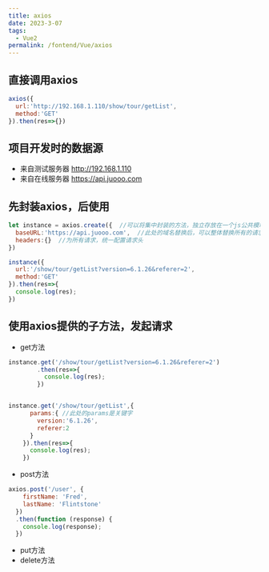 ```yaml
---
title: axios  
date: 2023-3-07
tags:
  - Vue2
permalink: /fontend/Vue/axios
---
```


## 直接调用axios
```js
axios({
  url:'http://192.168.1.110/show/tour/getList',
  method:'GET'
}).then(res=>{})
```
## 项目开发时的数据源

- 来自测试服务器   http://192.168.1.110
- 来自在线服务器   https://api.juooo.com
## 先封装axios，后使用
```js
let instance = axios.create({  //可以将集中封装的方法，独立存放在一个js公共模块中
  baseURL:'https://api.juooo.com',  //此处的域名替换后，可以整体替换所有的请求域名
  headers:{}  //为所有请求，统一配置请求头
})

instance({
  url:'/show/tour/getList?version=6.1.26&referer=2',
  method:'GET'
}).then(res=>{
  console.log(res);
})
```
## 使用axios提供的子方法，发起请求

- get方法
```js
instance.get('/show/tour/getList?version=6.1.26&referer=2')
        .then(res=>{
          console.log(res);
        })


instance.get('/show/tour/getList',{
      params:{ //此处的params是关键字
        version:'6.1.26',
        referer:2
      }
    }).then(res=>{
      console.log(res);
    })
```
- post方法
```js
axios.post('/user', {
    firstName: 'Fred',
    lastName: 'Flintstone'
  })
  .then(function (response) {
    console.log(response);
  })
```
- put方法 
- delete方法 